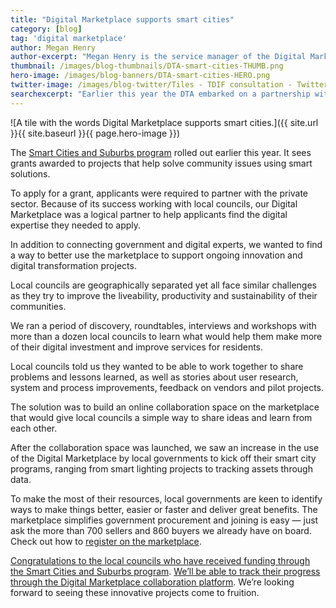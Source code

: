 ```yaml
---
title: "Digital Marketplace supports smart cities"
category: [blog]
tag: 'digital marketplace'
author: Megan Henry
author-excerpt: "Megan Henry is the service manager of the Digital Marketplace."
thumbnail: /images/blog-thumbnails/DTA-smart-cities-THUMB.png
hero-image: /images/blog-banners/DTA-smart-cities-HERO.png
twitter-image: /images/blog-twitter/Tiles - TDIF consultation - Twitter.png
searchexcerpt: "Earlier this year the DTA embarked on a partnership with the Smart Cities and Suburbs program. Megan Henry talks about how the Digital Marketplace is connecting all levels of government to digital expertise."
---
```

![A tile with the words Digital Marketplace supports smart cities.]({{ site.url }}{{ site.baseurl }}{{ page.hero-image }})

The [Smart Cities and Suburbs program](https://cities.dpmc.gov.au/smart-cities-program) rolled out earlier this year. It sees grants awarded to projects that help solve community issues using smart solutions.

To apply for a grant, applicants were required to partner with the private sector. Because of its success working with local councils, our Digital Marketplace was a logical partner to help applicants find the digital expertise they needed to apply.

In addition to connecting government and digital experts, we wanted to find a way to better use the marketplace to support ongoing innovation and digital transformation projects.

Local councils are geographically separated yet all face similar challenges as they try to improve the liveability, productivity and sustainability of their communities.

We ran a period of discovery, roundtables, interviews and workshops with more than a dozen local councils to learn what would help them make more of their digital investment and improve services for residents.

Local councils told us they wanted to be able to work together to share problems and lessons learned, as well as stories about user research, system and process improvements, feedback on vendors and pilot projects.

The solution was to build an online collaboration space on the marketplace that would give local councils a simple way to share ideas and learn from each other.

After the collaboration space was launched, we saw an increase in the use of the Digital Marketplace by local governments to kick off their smart city programs, ranging from smart lighting projects to tracking assets through data.

To make the most of their resources, local governments are keen to identify ways to make things better, easier or faster and deliver great benefits. The marketplace simplifies government procurement and joining is easy — just ask the more than 700 sellers and 860 buyers we already have on board. Check out how to [register on the marketplace](https://marketplace.service.gov.au/2/signup).

[Congratulations to the local councils who have received funding through the Smart Cities and Suburbs program](https://marketplace.service.gov.au/2/collaborate/funded/all). [We’ll be able to track their progress through the Digital Marketplace collaboration platform](https://marketplace.service.gov.au/2/collaborate/projects). We’re looking forward to seeing these innovative projects come to fruition.  
